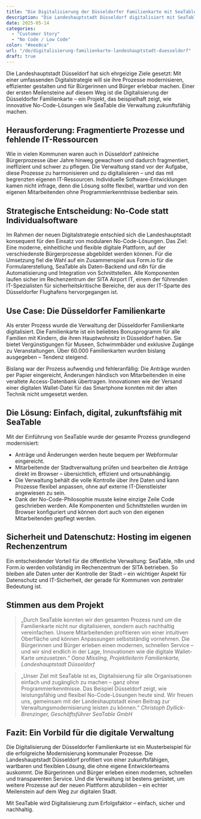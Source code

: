 ```yaml
---
title: "Die Digitalisierung der Düsseldorfer Familienkarte mit SeaTable"
description: "Die Landeshauptstadt Düsseldorf digitalisiert mit SeaTable und No-Code-Lösungen die Familienkarte. Prozesse werden effizient, flexibel und ohne Programmierung abgebildet. Mitarbeitende verwalten Daten eigenständig, Bürger profitieren von modernem Service. Hosting erfolgt sicher im SITA-Rechenzentrum – ein wegweisendes Projekt für kommunale Digitalisierung."
date: 2025-05-14
categories: 
  - "Customer Story"
  - "No Code / Low Code"
color: "#eee8ca"
url: "/de/digitalisierung-familienkarte-landeshauptstadt-duesseldorf"
draft: true
---
```



Die Landeshauptstadt Düsseldorf hat sich ehrgeizige Ziele gesetzt: Mit einer umfassenden Digitalstrategie will sie ihre Prozesse modernisieren, effizienter gestalten und für Bürgerinnen und Bürger erlebbar machen. Einer der ersten Meilensteine auf diesem Weg ist die Digitalisierung der Düsseldorfer Familienkarte – ein Projekt, das beispielhaft zeigt, wie innovative No-Code-Lösungen wie SeaTable die Verwaltung zukunftsfähig machen.

## Herausforderung: Fragmentierte Prozesse und fehlende IT-Ressourcen

Wie in vielen Kommunen waren auch in Düsseldorf zahlreiche Bürgerprozesse über Jahre hinweg gewachsen und dadurch fragmentiert, ineffizient und schwer zu pflegen. Die Verwaltung stand vor der Aufgabe, diese Prozesse zu harmonisieren und zu digitalisieren – und das mit begrenzten eigenen IT-Ressourcen. Individuelle Software-Entwicklungen kamen nicht infrage, denn die Lösung sollte flexibel, wartbar und von den eigenen Mitarbeitenden ohne Programmierkenntnisse bedienbar sein.

## Strategische Entscheidung: No-Code statt Individualsoftware

Im Rahmen der neuen Digitalstrategie entschied sich die Landeshauptstadt konsequent für den Einsatz von modularen No-Code-Lösungen. Das Ziel: Eine moderne, einheitliche und flexible digitale Plattform, auf der verschiedenste Bürgerprozesse abgebildet werden können. Für die Umsetzung fiel die Wahl auf ein Zusammenspiel aus Form.io für die Formularerstellung, SeaTable als Daten-Backend und n8n für die Automatisierung und Integration von Schnittstellen. Alle Komponenten laufen sicher im Rechenzentrum der SITA Airport IT, einem der führenden IT-Spezialisten für sicherheitskritische Bereiche, der aus der IT-Sparte des Düsseldorfer Flughafens hervorgegangen ist.

## Use Case: Die Düsseldorfer Familienkarte

Als erster Prozess wurde die Verwaltung der Düsseldorfer Familienkarte digitalisiert. Die Familienkarte ist ein beliebtes Bonusprogramm für alle Familien mit Kindern, die ihren Hauptwohnsitz in Düsseldorf haben. Sie bietet Vergünstigungen für Museen, Schwimmbäder und exklusive Zugänge zu Veranstaltungen. Über 60.000 Familienkarten wurden bislang ausgegeben – Tendenz steigend.

Bislang war der Prozess aufwendig und fehleranfällig: Die Anträge wurden per Papier eingereicht, Änderungen händisch von Mitarbeitenden in eine veraltete Access-Datenbank übertragen. Innovationen wie der Versand einer digitalen Wallet-Datei für das Smartphone konnten mit der alten Technik nicht umgesetzt werden.

## Die Lösung: Einfach, digital, zukunftsfähig mit SeaTable

Mit der Einführung von SeaTable wurde der gesamte Prozess grundlegend modernisiert:

- Anträge und Änderungen werden heute bequem per Webformular eingereicht.
- Mitarbeitende der Stadtverwaltung prüfen und bearbeiten die Anträge direkt im Browser – übersichtlich, effizient und ortsunabhängig.
- Die Verwaltung behält die volle Kontrolle über ihre Daten und kann Prozesse flexibel anpassen, ohne auf externe IT-Dienstleister angewiesen zu sein.
- Dank der No-Code-Philosophie musste keine einzige Zeile Code geschrieben werden. Alle Komponenten und Schnittstellen wurden im Browser konfiguriert und können dort auch von den eigenen Mitarbeitenden gepflegt werden.

## Sicherheit und Datenschutz: Hosting im eigenen Rechenzentrum

Ein entscheidender Vorteil für die öffentliche Verwaltung: SeaTable, n8n und Form.io werden vollständig im Rechenzentrum der SITA betrieben. So bleiben alle Daten unter der Kontrolle der Stadt – ein wichtiger Aspekt für Datenschutz und IT-Sicherheit, der gerade für Kommunen von zentraler Bedeutung ist.

## Stimmen aus dem Projekt

> „Durch SeaTable konnten wir den gesamten Prozess rund um die Familienkarte nicht nur digitalisieren, sondern auch nachhaltig vereinfachen. Unsere Mitarbeitenden profitieren von einer intuitiven Oberfläche und können Anpassungen selbstständig vornehmen. Die Bürgerinnen und Bürger erleben einen modernen, schnellen Service – und wir sind endlich in der Lage, Innovationen wie die digitale Wallet-Karte umzusetzen.“
> *Oana Missling, Projektleiterin Familienkarte, Landeshauptstadt Düsseldorf*

> „Unser Ziel mit SeaTable ist es, Digitalisierung für alle Organisationen einfach und zugänglich zu machen – ganz ohne Programmierkenntnisse. Das Beispiel Düsseldorf zeigt, wie leistungsfähig und flexibel No-Code-Lösungen heute sind. Wir freuen uns, gemeinsam mit der Landeshauptstadt einen Beitrag zur Verwaltungsmodernisierung leisten zu können.“
> *Christoph Dyllick-Brenzinger, Geschäftsführer SeaTable GmbH*

## Fazit: Ein Vorbild für die digitale Verwaltung

Die Digitalisierung der Düsseldorfer Familienkarte ist ein Musterbeispiel für die erfolgreiche Modernisierung kommunaler Prozesse. Die Landeshauptstadt Düsseldorf profitiert von einer zukunftsfähigen, wartbaren und flexiblen Lösung, die ohne eigene Entwicklerteams auskommt. Die Bürgerinnen und Bürger erleben einen modernen, schnellen und transparenten Service. Und die Verwaltung ist bestens gerüstet, um weitere Prozesse auf der neuen Plattform abzubilden – ein echter Meilenstein auf dem Weg zur digitalen Stadt.

Mit SeaTable wird Digitalisierung zum Erfolgsfaktor – einfach, sicher und nachhaltig.